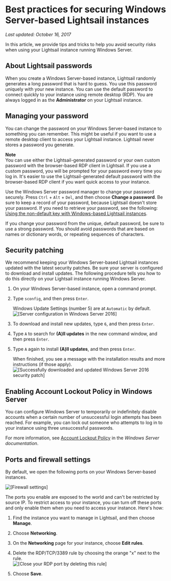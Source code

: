 # Best practices for securing Windows Server\-based Lightsail instances<a name="best-practices-for-securing-windows-based-lightsail-instances"></a>

 *Last updated: October 16, 2017* 

In this article, we provide tips and tricks to help you avoid security risks when using your Lightsail instance running Windows Server\.

## About Lightsail passwords<a name="best-practices-windows-security-about-passwords"></a>

When you create a Windows Server\-based instance, Lightsail randomly generates a long password that is hard to guess\. You use this password uniquely with your new instance\. You can use the default password to connect quickly to your instance using remote desktop \(RDP\)\. You are always logged in as the **Administrator** on your Lightsail instance\.

## Managing your password<a name="best-practices-windows-security-password-management"></a>

You can change the password on your Windows Server\-based instance to something you can remember\. This might be useful if you want to use a remote desktop client to access your Lightsail instance\. Lightsail never stores a password you generate\.

**Note**  
You can use either the Lightsail\-generated password or your own custom password with the browser\-based RDP client in Lightsail\. If you use a custom password, you will be prompted for your password every time you log in\. It's easier to use the Lightsail\-generated default password with the browser\-based RDP client if you want quick access to your instance\. 

Use the Windows Server password manager to change your password securely\. Press `Ctrl` \+ `Alt` \+ `Del`, and then choose **Change a password**\. Be sure to keep a record of your password, because Lightsail doesn't store your password\. If you need to retrieve your password, see the following: [Using the non\-default key with Windows\-based Lightsail instances](use-non-default-key-with-windows-based-instance-in-lightsail.md)\.

If you change your password from the unique, default password, be sure to use a strong password\. You should avoid passwords that are based on names or dictionary words, or repeating sequences of characters\.

## Security patching<a name="best-practices-windows-security-security-patching"></a>

We recommend keeping your Windows Server\-based Lightsail instances updated with the latest security patches\. Be sure your server is configured to download and install updates\. The following procedure tells you how to do this directly on your Lightsail instance running Windows Server\.

1. On your Windows Server\-based instance, open a command prompt\.

1. Type `sconfig`, and then press `Enter`\.

   Windows Update Settings \(number 5\) are at `Automatic` by default\.  
![\[Server configuration in Windows Server 2016\]](https://d9yljz1nd5001.cloudfront.net/en_us/cfefe1b500656f5beb2491eaf820d8f4/images/configure-server-windows-based-lightsail.png)

1. To download and install new updates, type `6`, and then press `Enter`\.

1. Type `A` to search for **\(A\)ll updates** in the new command window, and then press `Enter`\.

1. Type `A` again to install **\(A\)ll updates**, and then press `Enter`\.

   When finished, you see a message with the installation results and more instructions \(if those apply\)\.  
![\[Successfully downloaded and updated Windows Server 2016 security patch\]](https://d9yljz1nd5001.cloudfront.net/en_us/cfefe1b500656f5beb2491eaf820d8f4/images/download-install-updates-configure-server-windows-based-lightsail.png)

## Enabling Account Lockout Policy in Windows Server<a name="best-practices-windows-security-enable-lockout"></a>

You can configure Windows Server to temporarily or indefinitely disable accounts when a certain number of unsuccessful login attempts has been reached\. For example, you can lock out someone who attempts to log in to your instance using three unsuccessful passwords\.

For more information, see [Account Lockout Policy](https://technet.microsoft.com/en-us/library/hh994563(v=ws.11).aspx) in the *Windows Server documentation*\.

## Ports and firewall settings<a name="best-practices-windows-security-ports-firewall"></a>

By default, we open the following ports on your Windows Server\-based instances\.

![\[Firewall settings\]](https://d9yljz1nd5001.cloudfront.net/en_us/cfefe1b500656f5beb2491eaf820d8f4/images/windows-ports-firewall-open-by-default.png)

The ports you enable are exposed to the world and can't be restricted by source IP\. To restrict access to your instance, you can turn off these ports and only enable them when you need to access your instance\. Here's how:

1. Find the instance you want to manage in Lightsail, and then choose **Manage**\.

1. Choose **Networking**\.

1. On the **Networking** page for your instance, choose **Edit rules**\.

1. Delete the RDP/TCP/3389 rule by choosing the orange "x" next to the rule\.  
![\[Close your RDP port by deleting this rule\]](https://d9yljz1nd5001.cloudfront.net/en_us/cfefe1b500656f5beb2491eaf820d8f4/images/windows-ports-firewall-delete-rdp-port.png)

1. Choose **Save**\.